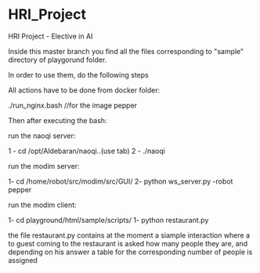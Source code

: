 # HRI_Project
HRI Project - Elective in AI

Inside this master branch you find all the files corresponding to "sample" directory of playgorund folder.

In order to use them, do the following steps

All actions have to be done from docker folder: 

./run_nginx.bash   //for the image pepper 


Then after executing the bash:

run the naoqi server: 

1 - cd /opt/Aldebaran/naoqi..(use tab)
2 - ./naoqi 

run the modim server: 

1-  cd /home/robot/src/modim/src/GUI/
2-  python ws_server.py -robot pepper

run the modim client:

1-  cd playground/html/sample/scripts/
1-  python restaurant.py

the file restaurant.py contains at the moment a siample interaction where a to guest coming to the restaurant is asked how many people they are, and depending on his answer a table for the corresponding number of people is assigned  
